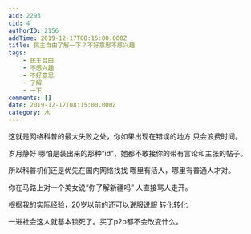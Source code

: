 ```yaml
---
aid: 2293
cid: 4
authorID: 2156
addTime: 2019-12-17T08:15:00.000Z
title: 民主自由了解一下？不好意思不感兴趣
tags:
    - 民主自由
    - 不感兴趣
    - 不好意思
    - 了解
    - 一下
comments: []
date: 2019-12-17T08:15:00.000Z
category: 水
---
```


这就是网络科普的最大失败之处，你如果出现在错误的地方 只会浪费时间。

岁月静好 哪怕是装出来的那种“id”，她都不敢接你的带有言论和主张的帖子。

所以科普机们还是优先在国内网络找找 哪里有活人，哪里有普通人才对。

你在马路上对一个美女说“你了解新疆吗” 人直接骂人走开。

根据我的实际经验，20岁以前的还可以说服说服 转化转化

一进社会这人就基本锁死了。买了p2p都不会改变什么。
